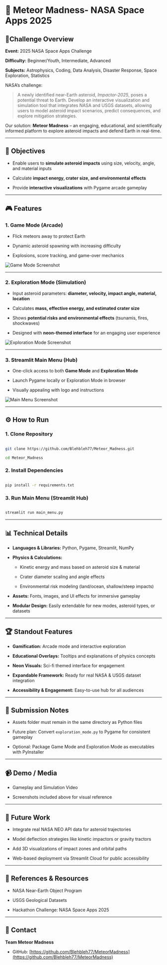 # **🌌 Meteor Madness- NASA Space Apps 2025**


## 🚀Challenge Overview



**Event:** 2025 NASA Space Apps Challenge



**Difficulty:** Beginner/Youth, Intermediate, Advanced



**Subjects:** Astrophysics, Coding, Data Analysis, Disaster Response, Space Exploration, Statistics



NASA’s challenge:

> A newly identified near-Earth asteroid, *Impactor-2025*, poses a potential threat to Earth. Develop an interactive visualization and simulation tool that integrates NASA and USGS datasets, allowing users to model asteroid impact scenarios, predict consequences, and explore mitigation strategies.



Our solution: **Meteor Madness** – an engaging, educational, and scientifically informed platform to explore asteroid impacts and defend Earth in real-time.



---



## 🎯 **Objectives**



- Enable users to **simulate asteroid impacts** using size, velocity, angle, and material inputs



- Calculate **impact energy, crater size, and environmental effects**



- Provide **interactive visualizations** with Pygame arcade gameplay





---



## 🎮 Features



### 1. Game Mode (Arcade)



- Flick meteors away to protect Earth



- Dynamic asteroid spawning with increasing difficulty



- Explosions, score tracking, and game-over mechanics



![Game Mode Screenshot](assets/images/game_mode_screenshot.png)



---



### 2. Exploration Mode (Simulation)



- Input asteroid parameters: **diameter, velocity, impact angle, material, location**



- Calculates **mass, effective energy, and estimated crater size**



- Shows **potential risks and environmental effects** (tsunamis, fires, shockwaves)



- Designed with **neon-themed interface** for an engaging user experience



![Exploration Mode Screenshot](assets/images/exploration_mode_screenshot.png)



---



### **3. Streamlit Main Menu** (Hub)



- One-click access to both **Game Mode** and **Exploration Mode**



- Launch Pygame locally or Exploration Mode in browser



- Visually appealing with logo and instructions



![Main Menu Screenshot](assets/images/main_menu_screenshot.png)



---



## ⚙️ How to Run



### 1. Clone Repository

```bash

git clone https://github.com/Blehbleh77/Meteor_Madness.git

cd Meteor_Madness

```



### 2. Install Dependencies



```bash

pip install -r requirements.txt

```



### 3. Run Main Menu (Streamlit Hub)



```bash

streamlit run main_menu.py

```


---




## 📊 Technical Details



- **Languages & Libraries:** Python, Pygame, Streamlit, NumPy





- **Physics & Calculations:**

  
  - Kinetic energy and mass based on asteroid size & material


  - Crater diameter scaling and angle effects


  - Environmental risk modeling (land/ocean, shallow/steep impacts)





- **Assets:** Fonts, images, and UI effects for immersive gameplay



- **Modular Design:** Easily extendable for new modes, asteroid types, or datasets





---


## 🏆 Standout Features



- **Gamification:** Arcade mode and interactive exploration

- **Educational Overlays:** Tooltips and explanations of physics concepts

- **Neon Visuals:** Sci-fi themed interface for engagement

- **Expandable Framework:** Ready for real NASA & USGS dataset integration

- **Accessibility & Engagement:** Easy-to-use hub for all audiences



---



## 📂 Submission Notes



- Assets folder must remain in the same directory as Python files

- Future plan: Convert `exploration_mode.py` to Pygame for consistent gameplay

- Optional: Package Game Mode and Exploration Mode as executables with PyInstaller



---



## 📹 Demo / Media



- Gameplay and Simulation Video

- Screenshots included above for visual reference



---



## 🔮 Future Work



- Integrate real NASA NEO API data for asteroid trajectories

- Model deflection strategies like kinetic impactors or gravity tractors

- Add 3D visualizations of impact zones and orbital paths

- Web-based deployment via Streamlit Cloud for public accessibility



---



## 📝 References & Resources



- NASA Near-Earth Object Program

- USGS Geological Datasets

- Hackathon Challenge: NASA Space Apps 2025



---



## 📧 Contact



**Team Meteor Madness**

- GitHub: [https://github.com/Blehbleh77/MeteorMadness](https://github.com/Blehbleh77/MeteorMadness)


